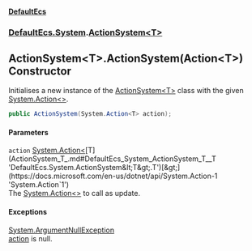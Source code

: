 #### [DefaultEcs](DefaultEcs.md 'DefaultEcs')
### [DefaultEcs.System](DefaultEcs.md#DefaultEcs_System 'DefaultEcs.System').[ActionSystem&lt;T&gt;](ActionSystem_T_.md 'DefaultEcs.System.ActionSystem&lt;T&gt;')
## ActionSystem&lt;T&gt;.ActionSystem(Action&lt;T&gt;) Constructor
Initialises a new instance of the [ActionSystem&lt;T&gt;](ActionSystem_T_.md 'DefaultEcs.System.ActionSystem&lt;T&gt;') class with the given [System.Action&lt;&gt;](https://docs.microsoft.com/en-us/dotnet/api/System.Action-1 'System.Action`1').  
```csharp
public ActionSystem(System.Action<T> action);
```
#### Parameters
<a name='DefaultEcs_System_ActionSystem_T__ActionSystem(System_Action_T_)_action'></a>
`action` [System.Action&lt;](https://docs.microsoft.com/en-us/dotnet/api/System.Action-1 'System.Action`1')[T](ActionSystem_T_.md#DefaultEcs_System_ActionSystem_T__T 'DefaultEcs.System.ActionSystem&lt;T&gt;.T')[&gt;](https://docs.microsoft.com/en-us/dotnet/api/System.Action-1 'System.Action`1')  
The [System.Action&lt;&gt;](https://docs.microsoft.com/en-us/dotnet/api/System.Action-1 'System.Action`1') to call as update.
  
#### Exceptions
[System.ArgumentNullException](https://docs.microsoft.com/en-us/dotnet/api/System.ArgumentNullException 'System.ArgumentNullException')  
[action](ActionSystem_T__ActionSystem(Action_T_).md#DefaultEcs_System_ActionSystem_T__ActionSystem(System_Action_T_)_action 'DefaultEcs.System.ActionSystem&lt;T&gt;.ActionSystem(System.Action&lt;T&gt;).action') is null.
